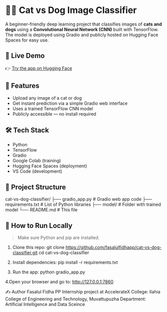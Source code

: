 # 🐶🐱 Cat vs Dog Image Classifier

A beginner-friendly deep learning project that classifies images of **cats and dogs** using a **Convolutional Neural Network (CNN)** built with TensorFlow. The model is deployed using Gradio and publicly hosted on Hugging Face Spaces for easy use.


## 🚀 Live Demo

👉 [Try the app on Hugging Face](https://huggingface.co/spaces/Fasalul/cat-vs-dog-classifier)



## 🧠 Features

- Upload any image of a cat or dog
- Get instant prediction via a simple Gradio web interface
- Uses a trained TensorFlow CNN model
- Publicly accessible — no install required



## 🛠️ Tech Stack

- Python
- TensorFlow
- Gradio
- Google Colab (training)
- Hugging Face Spaces (deployment)
- VS Code (development)



## 📁 Project Structure

cat-vs-dog-classifier/
├── gradio_app.py # Gradio web app code
├── requirements.txt # List of Python libraries
├── model/ # Folder with trained model
└── README.md # This file



## 🧪 How to Run Locally

> Make sure Python and pip are installed.

1. Clone this repo:
     git clone https://github.com/fasalulfidhapp/cat-vs-dog-classifier.git
     cd cat-vs-dog-classifier


   
2. Install dependencies:
     pip install -r requirements.txt

    
3. Run the app:
    python gradio_app.py

   
4.Open your browser and go to:
    http://127.0.0.1:7860


    
✍️ Author
Fasalul Fidha PP
Internship project at AccelerateX
College: Ilahia College of Engineering and Technology, Muvattupuzha
Department: Artificial Intelligence and Data Sceince

